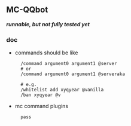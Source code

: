 ## MC-QQbot

***runnable, but not fully tested yet***

### doc

- commands should be like
    
        /command argument0 argument1 @server
        # or
        /command argument0 argument1 @serveraka
        
        # e.g.
        /whitelist add xyqyear @vanilla
        /ban xyqyear @v
        
- mc command plugins

        pass